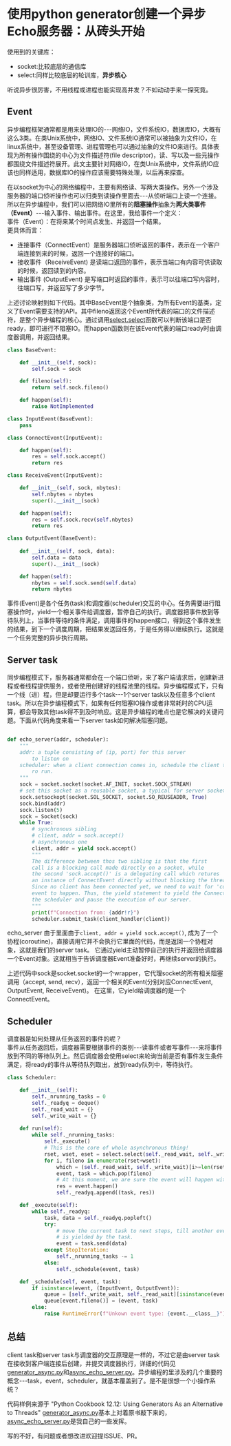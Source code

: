 # 使用python generator创建一个异步Echo服务器：从砖头开始

使用到的关键库：
* socket:比较底层的通信库
* select:同样比较底层的轮训库，**异步核心**

听说异步很厉害，不用线程或进程也能实现高并发？不如动动手来一探究竟。

## Event

异步编程框架通常都是用来处理IO的---网络IO，文件系统IO，数据库IO，大概有这么3类。在类Unix系统中，网络IO、文件系统IO通常可以被抽象为文件IO，在linux系统中，甚至设备管理、进程管理也可以通过抽象的文件IO来进行。具体表现为所有操作围绕的中心为文件描述符(file descriptor)，读、写以及一些元操作都围绕文件描述符展开。此文主要针对网络IO，在类Unix系统中，文件系统IO应该也同样适用，数据库IO的操作应该需要特殊处理，以后再来探查。

在以socket为中心的网络编程中，主要有网络读、写两大类操作。另外一个涉及服务器的端口侦听操作也可以归类到读操作里面去---从侦听端口上读一个连接。所以在异步编程中，我们可以把网络IO里所有的**阻塞操作**抽象为**两大类事件（Event）**---输入事件、输出事件。在这里，我给事件一个定义：\
事件（Event）：在将来某个时间点发生、并返回一个结果。\
更具体而言：
* 连接事件（ConnectEvent）是服务器端口侦听返回的事件，表示在一个客户端连接到来的时候，返回一个连接好的端口。
* 接收事件（ReceiveEvent) 是读端口返回的事件，表示当端口有内容可供读取的时候，返回读到的内容。
* 输出事件 (OutputEvent) 是写端口时返回的事件，表示可以往端口写内容时，往端口写，并返回写了多少字节。

上述讨论映射到如下代码。其中BaseEvent是个抽象类，为所有Event的基类，定义了Event需要支持的API。其中fileno返回这个Event所代表的端口的文件描述符，是整个异步编程的核心。通过调用[select.select](!https://docs.python.org/3/library/select.html)函数可以判断该端口是否ready，即可进行不阻塞IO。而happen函数则在该Event代表的端口ready时由调度器调用，并返回结果。
```python
class BaseEvent:

    def __init__(self, sock):
        self.sock = sock

    def fileno(self):
        return self.sock.fileno()

    def happen(self):
        raise NotImplemented

class InputEvent(BaseEvent):
    pass

class ConnectEvent(InputEvent):

    def happen(self):
        res = self.sock.accept()
        return res

class ReceiveEvent(InputEvent):

    def __init__(self, sock, nbytes):
        self.nbytes = nbytes
        super().__init__(sock)

    def happen(self):
        res = self.sock.recv(self.nbytes)
        return res

class OutputEvent(BaseEvent):
    
    def __init__(self, sock, data):
        self.data = data
        super().__init__(sock)

    def happen(self):
        nbytes = self.sock.send(self.data)
        return nbytes
```

事件(Event)是各个任务(task)和调度器(scheduler)交互的中心。任务需要进行阻塞操作时，yield一个相关事件给调度器，暂停自己的执行。调度器把事件放到等待队列上，当事件等待的条件满足，调用事件的happen接口，得到这个事件发生的结果，到下一个调度周期，把结果发送回任务，于是任务得以继续执行。这就是一个任务完整的异步执行周期。

## Server task

同步编程模式下，服务器通常都会在一个端口侦听，来了客户端请求后，创建新进程或者线程提供服务，或者使用创建好的线程池里的线程。异步编程模式下，只有一个线（进）程，但是却要运行多个task---1个server task以及任意多个client task。所以在异步编程模式下，如果有任何阻塞IO操作或者非常耗时的CPU运算，都会导致其他task得不到及时响应。这是异步编程的难点也是它解决的关键问题。下面从代码角度来看一下server task如何解决阻塞问题。

```python

def echo_server(addr, scheduler):
    """
    addr: a tuple consisting of (ip, port) for this server
        to listen on
    scheduler: when a client connection comes in, schedule the client task
        ro run.
    """
    sock = socket.socket(socket.AF_INET, socket.SOCK_STREAM)
    # set this socket as a reusable socket, a typical for server socket
    sock.setsockopt(socket.SOL_SOCKET, socket.SO_REUSEADDR, True)
    sock.bind(addr)
    sock.listen(5)
    sock = Socket(sock)
    while True:
        # synchronous sibling
        # client, addr = sock.accept()
        # asynchronous one
        client, addr = yield sock.accept()
        """
        The difference between thos two sibling is that the first 
        call is a blocking call made directly on a socket, while 
        the second 'sock.accept()' is a delegating call which retures
        an instance of ConnectEvent directly without blocking the thread. 
        Since no client has been connected yet, we need to wait for 'connect'
        event to happen. Thus, the yield statement to yield the ConnectEvent to
        the scheduler and pause the execution of our server.
        """
        print(f"Connection from: {addr!r}")
        scheduler.submit_task(client_handler(client))
```
echo_server 由于里面由于```client, addr = yield sock.accept()```, 成为了一个协程(coroutine)，直接调用它并不会执行它里面的代码，而是返回一个协程对象，这就是我们的server task。 它通过yield主动暂停自己的执行并返回给调度器一个Event对象。这就相当于告诉调度器Event准备好时，再继续server的执行。

上述代码中sock是socket.socket的一个wrapper，它代理socket的所有相关阻塞调用（accept, send, recv），返回一个相关的Event(分别对应ConnectEvent, OutputEvent, ReceiveEvent)。
在这里，它yield给调度器的是一个ConnectEvent。

## Scheduler

调度器是如何处理从任务返回的事件的呢？<br>
事件从任务返回后，调度器需要根据事件的类别---读事件或者写事件---来将事件放到不同的等待队列上。然后调度器会使用select来轮询当前是否有事件发生条件满足，将ready的事件从等待队列取出，放到ready队列中，等待执行。
```python
class Scheduler:

    def __init__(self):
        self._nrunning_tasks = 0
        self._readyq = deque()
        self._read_wait = {}
        self._write_wait = {}
        
    def run(self):
        while self._nrunning_tasks:
            self._execute()
            # This is the core of whole asynchronous thing!
            rset, wset, eset = select.select(self._read_wait, self._write_wait, [])
            for i, fileno in enumerate(rset+wset):
                which = (self._read_wait, self._write_wait)[i>=len(rset)]
                event, task = which.pop(fileno)
                # At this moment, we are sure the event will happen without blocking!
                res = event.happen()
                self._readyq.append((task, res))

    def _execute(self):
        while self._readyq:
            task, data = self._readyq.popleft()
            try:
                # move the current task to next steps, till another event
                # is yielded by the task.
                event = task.send(data)
            except StopIteration:
                self._nrunning_tasks -= 1
            else:
                self._schedule(event, task)

    def _schedule(self, event, task):
        if isinstance(event, (InputEvent, OutputEvent)):
            queue = [self._write_wait, self._read_wait][isinstance(event, InputEvent)]
            queue[event.fileno()] = (event, task)
        else:
            raise RuntimeError(f"Unkown event type: {event.__class__}")
```
## 总结
client task和server task与调度器的交互原理是一样的，不过它是由server task在接收到客户端连接后创建，并提交调度器执行，详细的代码见[generator_async.py](generator_async.py)和[async_echo_server.py](async_echo_server.py)。异步编程的里涉及的几个重要的概念---task，event，scheduler，就基本覆盖到了。是不是很想一个小操作系统？


代码样例来源于 
"Python Cookbook 12.12: Using Generators As an Alternative to Threads"
[generator_async.py](generator_async.py)基本上对着原书敲下来的，[async_echo_server.py](async_echo_server.py)是我自己的一些发挥。

写的不好，有问题或者想改进欢迎提ISSUE、PR。
